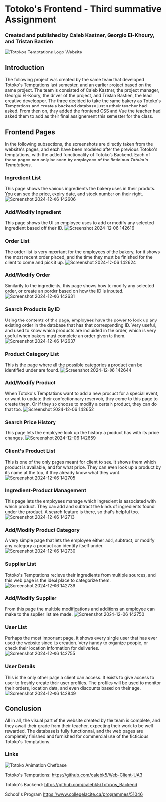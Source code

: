 # Totoko's Frontend - Third summative Assignment
### Created and published by Caleb Kastner, Georgio El-Khoury, and Tristan Bastien

![Totokos Temptations Logo Website](https://github.com/calebk5/Web-Client/assets/145488814/710a1527-cb2e-4786-8a07-6891eaf5912f)

## Introduction
The following project was created by the same team that developed Totoko's Temptations last semester, and an earlier project based on the same project. The team is consisted of Caleb Kastner, the project manager, Georgio El-Koury, the driver of the project, and Tristan Bastien, the lead creative developper. The three decided to take the same bakery as Totoko's Temptations and create a backend database just as their teacher had asked. From then on, they added the frontend CSS and Vue the teacher had asked them to add as their final assignement this semester for the class. 

## Frontend Pages
In the following subsections, the screenshots are directly taken from the website's pages, and each have been modeled after the previous Totoko's temptations, with the added functionality of Totoko's Backend. Each of these pages can only be seen by employees of the ficticious _Totoko's Temptations_.

### Ingredient List
This page shows the various ingredients the bakery uses in their produts. You can see the price, expiry date, and stock number on their right.
![Screenshot 2024-12-06 142606](https://github.com/user-attachments/assets/5608c060-930c-42b9-b141-6809980b0a0f)

### Add/Modify Ingredient
This page shows the UI an employee uses to add or modify any selected ingredient based off their ID.
![Screenshot 2024-12-06 142616](https://github.com/user-attachments/assets/a78e46fb-917c-4f30-9a57-4c887c114e00)

### Order List
The order list is very mportant for the employees of the bakery, for it shows the most recent order placed, and the time they must be finished for the client to come and pick it up.
![Screenshot 2024-12-06 142624](https://github.com/user-attachments/assets/c6b41d78-9c32-4cbb-a244-bbb2cc367e59)

### Add/Modify Order
Similarily to the ingredients, this page shows how to modify any selected order, or create an porder based on how the ID is inputed.
![Screenshot 2024-12-06 142631](https://github.com/user-attachments/assets/d2c17e6e-934f-4332-8e7e-b1342a94cb30)

### Search Products By ID
Using the contents of this page, employees have the power to look up any existing order in the database that has that corresponding ID. Very useful, and used to know which products are incluided in the order, which is very useful when bakers must complete an order given to them.
![Screenshot 2024-12-06 142637](https://github.com/user-attachments/assets/f5b8af13-c6c4-43d1-ac3e-1203a5cd0eca)

### Product Category List
This is the page where all the possible categories a product can be identified under are found.
![Screenshot 2024-12-06 142644](https://github.com/user-attachments/assets/0ace236b-dce5-4f78-b2fd-9ef08a439c60)

### Add/Modify Product
When Totoko's Temptations want to add a new product for a special event, or want to update their confectionnary reservoir, they come to this page to creste them. Or if they so choose to modify a certain product, they can do that too.
![Screenshot 2024-12-06 142652](https://github.com/user-attachments/assets/e8abf839-d12d-4b24-bc85-f4ff17b383b8)

### Search Price History
This page lets the employee look up the history a product has with its price changes.
![Screenshot 2024-12-06 142659](https://github.com/user-attachments/assets/05ed71b9-6037-4c2b-940d-14dc6ee49d7d)

### Client's Product List
This is one of the only pages meant for client to see. It shows them which product is available, and for what price. They can even look up a product by its name at the top, if they already know what they want.
![Screenshot 2024-12-06 142705](https://github.com/user-attachments/assets/978e5417-f33c-4365-b756-c742ee137777)

### Ingredient-Product Management
This page lets the employees manage which ingredient is associated with which product. They can add and subtract the kinds of ingredients found under the product. A search feature is there, so that's helpful too.
![Screenshot 2024-12-06 142713](https://github.com/user-attachments/assets/a4d64222-05d3-4378-ab6c-dbb69bac0e5a)

### Add/Modify Product Category
A very simple page that lets the employee either add, subtract, or modify any category a product can identify itself under.
![Screenshot 2024-12-06 142730](https://github.com/user-attachments/assets/8229e7e1-9b1f-46b8-84f4-e9645be984c7)

### Supplier List
Totoko's Temptations recieve their ingredients from multiple sources, and this web page is the ideal place to categorize them.
![Screenshot 2024-12-06 142739](https://github.com/user-attachments/assets/30000899-bead-47f7-adb3-3c8eeb6b0ce0)

### Add/Modify Supplier
From this page the multiple modifications and additions an employee can make to the suplier list are made.
![Screenshot 2024-12-06 142750](https://github.com/user-attachments/assets/6256458b-9685-4b07-9c9e-bc00f06f28d1)

### User List
Perhaps the most important page, it shows every single user that has ever used the website since its creation. Very handy to organize people, or check their location information for deliveries.
![Screenshot 2024-12-06 142755](https://github.com/user-attachments/assets/646eb4a5-570d-4c1d-a058-d512714a0ef3)

### User Details
This is the only other page a client can access. It exists to give access to user to freshly create their user profiles. The profiles will be used to monitor their orders, location data, and even discounts based on their age.
![Screenshot 2024-12-06 142849](https://github.com/user-attachments/assets/6c0b8a71-1436-4247-92fc-7866f2ba771d)

## Conclusion

All in all, the visual part of the website created by the team is complete, and they await their grade from their teacher, expecting their work to be well rewarded. The database is fully functionnal, and the web pages are completely finished and furnished for commercial use of the ficticious Totoko's Temptations.

### Links
![Totoko Animation Chefbase](https://github.com/user-attachments/assets/883d75ef-4e60-431d-a6d2-29982d631119)

Totoko's Temptations:
https://github.com/calebk5/Web-Client-UA3

Totoko's Backend:
https://github.com/calebk5/Totokos_Backend

School's Program
https://www.collegelacite.ca/programmes/51046
